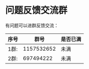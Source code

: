 # 问题反馈交流群

有问题可以进群反馈交流：

| 序号 | 群号       | 是否已满 |
| ---- | ---- | ---- |
| 1群: | 1157532652 | 未满     |
| 2群: | 697494222 | 未满     |

